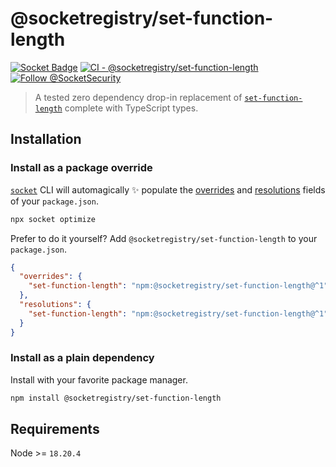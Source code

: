 # @socketregistry/set-function-length

[![Socket Badge](https://socket.dev/api/badge/npm/package/@socketregistry/set-function-length)](https://socket.dev/npm/package/@socketregistry/set-function-length)
[![CI - @socketregistry/set-function-length](https://github.com/SocketDev/socket-registry-js/actions/workflows/test.yml/badge.svg)](https://github.com/SocketDev/socket-registry-js/actions/workflows/test.yml)
[![Follow @SocketSecurity](https://img.shields.io/twitter/follow/SocketSecurity?style=social)](https://twitter.com/SocketSecurity)

> A tested zero dependency drop-in replacement of
> [`set-function-length`](https://socket.dev/npm/package/set-function-length)
> complete with TypeScript types.

## Installation

### Install as a package override

[`socket`](https://socket.dev/npm/package/socket) CLI will automagically
:sparkles: populate the
[overrides](https://docs.npmjs.com/cli/v9/configuring-npm/package-json#overrides)
and [resolutions](https://yarnpkg.com/configuration/manifest#resolutions) fields
of your `package.json`.

```sh
npx socket optimize
```

Prefer to do it yourself? Add `@socketregistry/set-function-length` to your
`package.json`.

```json
{
  "overrides": {
    "set-function-length": "npm:@socketregistry/set-function-length@^1"
  },
  "resolutions": {
    "set-function-length": "npm:@socketregistry/set-function-length@^1"
  }
}
```

### Install as a plain dependency

Install with your favorite package manager.

```sh
npm install @socketregistry/set-function-length
```

## Requirements

Node >= `18.20.4`
